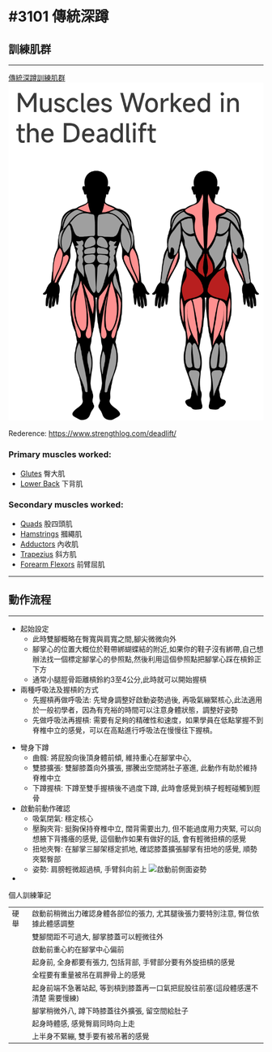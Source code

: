 # #3101 傳統深蹲

## 訓練肌群

---

[傳統深蹲訓練肌群](https://github.com/humblekyle/WeightTraining/blob/main/%E5%9C%96%E5%BA%AB/Screenshot_2023-08-06-12-13-32-495_com.android.chrome.png)
![傳統深蹲訓練肌群](https://github.com/humblekyle/WeightTraining/blob/main/%E5%9C%96%E5%BA%AB/Screenshot_2023-08-06-12-13-32-495_com.android.chrome.png)

 Rederence: https://www.strengthlog.com/deadlift/

### **Primary muscles worked:**

- [Glutes](https://www.strengthlog.com/glute-muscles-exercises-workout/) 臀大肌
- [Lower Back](https://www.strengthlog.com/lower-back-muscles-exercises-workout/) 下背肌

### **Secondary muscles worked:**

- [Quads](https://www.strengthlog.com/quad-muscles-exercises-workout/) 股四頭肌
- [Hamstrings](https://www.strengthlog.com/hamstring-muscles-exercises-workout/) 摑繩肌
- [Adductors](https://www.strengthlog.com/hip-adductor-muscles-exercises-workout/) 內收肌
- [Trapezius](https://www.strengthlog.com/trapezius-muscle-exercises-workout/) 斜方肌
- [Forearm Flexors](https://www.strengthlog.com/forearm-flexors-and-grip-muscles-exercises-workout/) 前臂屈肌

---

## 動作流程

---

- 起始設定
    * 此時雙腳概略在臀寬與肩寬之間,腳尖微微向外
    - 腳掌心的位置大概位於鞋帶綁蝴蝶結的附近,如果你的鞋子沒有綁帶,自己想辦法找一個標定腳掌心的參照點,然後利用這個參照點把腳掌心踩在槓鈴正下方
    - 通常小腿脛骨距離槓鈴約3至4公分,此時就可以開始握槓
- 兩種呼吸法及握槓的方式
    - 先握槓再做呼吸法: 先彎身調整好啟動姿勢過後, 再吸氣繃緊核心,此法適用於一般初學者，因為有充裕的時間可以注意身體狀態，調整好姿勢
    - 先做呼吸法再握槓: 需要有足夠的精確性和速度，如果學員在低點掌握不到脊椎中立的感覺，可以在高點進行呼吸法在慢慢往下握槓。
* 彎身下蹲
	* 曲髖: 將屁股向後頂身體前傾,  維持重心在腳掌中心, 
	* 雙膝擴張: 雙腳膝蓋向外擴張, 挪騰出空間將肚子塞進, 此動作有助於維持脊椎中立
	* 下蹲握槓: 下蹲至雙手握槓後不過度下蹲, 此時會感覺到槓子輕輕碰觸到脛骨
* 啟動前動作確認
	* 吸氣閉氣: 穩定核心
	* 壓胸夾背: 挺胸保持脊椎中立, 闊背需要出力, 但不能過度用力夾緊, 可以向想腋下背搔癢的感覺, 這個動作如果有做好的話, 會有輕微扭槓的感覺
	* 扭地夾臀: 在腳掌三腳架穩定抓地, 確認膝蓋擴張腳掌有扭地的感覺, 順勢夾緊臀部
	* 姿勢: 肩膀輕微超過槓, 手臂斜向前上
	![啟動前側面姿勢]()
* 


個人訓練筆記

|   |   |
|---|---|
|硬舉|啟動前稍微出力確認身體各部位的張力, 尤其腿後張力要特別注意, 臀位依據此體感調整|
||雙腳間距不可過大, 腳掌膝蓋可以輕微往外|
||啟動前重心約在腳掌中心偏前|
||起身前, 全身都要有張力, 包括背部, 手臂部分要有外旋扭槓的感覺|
||全程要有重量被吊在肩胛骨上的感覺|
||起身前端不急著站起, 等到槓到膝蓋再一口氣把屁股往前塞(這段體感還不清楚 需要慢練)|
||腳掌稍微外八, 蹲下時膝蓋往外擴張, 留空間給肚子|
||起身時體感, 感覺臀肩同時向上走|
||上半身不緊繃, 雙手要有被吊著的感覺|